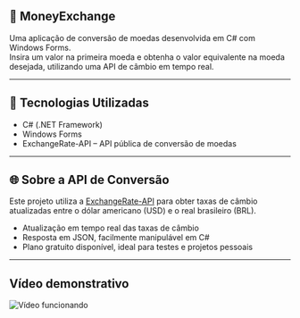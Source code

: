 ## 💱 MoneyExchange

Uma aplicação de conversão de moedas desenvolvida em C# com Windows Forms.  
Insira um valor na primeira moeda e obtenha o valor equivalente na moeda desejada, utilizando uma API de câmbio em tempo real.

---

## 🧰 Tecnologias Utilizadas

- C# (.NET Framework)  
- Windows Forms  
- ExchangeRate-API – API pública de conversão de moedas

---

## 🌐 Sobre a API de Conversão

Este projeto utiliza a [ExchangeRate-API](https://www.exchangerate-api.com/) para obter taxas de câmbio atualizadas entre o dólar americano (USD) e o real brasileiro (BRL).

- Atualização em tempo real das taxas de câmbio  
- Resposta em JSON, facilmente manipulável em C#  
- Plano gratuito disponível, ideal para testes e projetos pessoais

---

## Vídeo demonstrativo
![Vídeo funcionando](https://raw.githubusercontent.com/DanielGalleazzo/MoneyExchange/refs/heads/main/Grava%C3%A7%C3%A3oMoneyExchange.gif)

